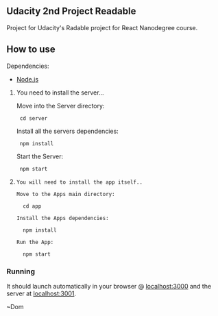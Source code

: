 ## Udacity 2nd Project Readable

Project for Udacity's  Radable project for React Nanodegree course.

## How to use

Dependencies:

* [Node.js](https://nodejs.org/en/)


1)
      You need to install the server...

      Move into the Server directory:

        cd server

      Install all the servers dependencies:

        npm install

      Start the Server:

        npm start

 2)
        You will need to install the app itself..

        Move to the Apps main directory:

          cd app

        Install the Apps dependencies:
        
          npm install

        Run the App:

          npm start



### Running



It should launch automatically in your browser @
 [localhost:3000](http://localhost:3000/) and the server at [localhost:3001](http://localhost:3001).

~Dom
